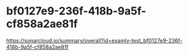 # bf0127e9-236f-418b-9a5f-cf858a2ae81f
https://sonarcloud.io/summary/overall?id=examly-test_bf0127e9-236f-418b-9a5f-cf858a2ae81f
